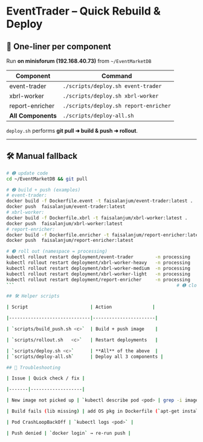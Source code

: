 # EventTrader – Quick Rebuild & Deploy

## 🔑 One-liner per component  
Run **on minisforum (192.168.40.73)** from `~/EventMarketDB`

| Component       | Command                                  |
|-----------------|------------------------------------------|
| event-trader    | `./scripts/deploy.sh event-trader`       |
| xbrl-worker     | `./scripts/deploy.sh xbrl-worker`        |
| report-enricher | `./scripts/deploy.sh report-enricher`    |
| **All Components** | `./scripts/deploy-all.sh`             |

`deploy.sh` performs **git pull ➜ build & push ➜ rollout**.

---

## 🛠 Manual fallback

```bash
# ➊ update code
cd ~/EventMarketDB && git pull

# ➋ build + push (examples)
# event-trader:
docker build -f Dockerfile.event -t faisalanjum/event-trader:latest .
docker push  faisalanjum/event-trader:latest
# xbrl-worker:
docker build -f Dockerfile.xbrl -t faisalanjum/xbrl-worker:latest .
docker push  faisalanjum/xbrl-worker:latest
# report-enricher:
docker build -f Dockerfile.enricher -t faisalanjum/report-enricher:latest .
docker push  faisalanjum/report-enricher:latest

# ➌ roll out (namespace = processing)
kubectl rollout restart deployment/event-trader        -n processing
kubectl rollout restart deployment/xbrl-worker-heavy   -n processing
kubectl rollout restart deployment/xbrl-worker-medium  -n processing
kubectl rollout restart deployment/xbrl-worker-light   -n processing
kubectl rollout restart deployment/report-enricher     -n processing
```                                                            # ➊ close code-block

## 🛠 Helper scripts

| Script                       | Action               |

|------------------------------|-----------------------|

| `scripts/build_push.sh <c>`  | Build + push image    |

| `scripts/rollout.sh   <c>`   | Restart deployments   |

| `scripts/deploy.sh <c>`      | **All** of the above  |
| `scripts/deploy-all.sh`      | Deploy all 3 components |

## 🚧 Troubleshooting

| Issue | Quick check / fix |

|-------|-------------------|

| New image not picked up | `kubectl describe pod <pod> | grep -i image` |

| Build fails (lib missing) | add OS pkg in Dockerfile (`apt-get install …`) |

| Pod CrashLoopBackOff | `kubectl logs <pod>` |

| Push denied | `docker login` → re-run push |

